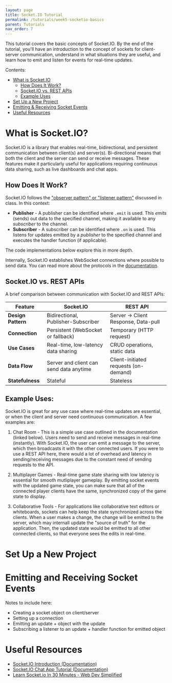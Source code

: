 ```yaml
---
layout: page
title: Socket.IO Tutorial
permalink: /tutorials/week5-socketio-basics
parent: Tutorials
nav_order: 7
---
```


This tutorial covers the basic concepts of Socket.IO. By the end of the tutorial, you'll have an introduction to the concept of sockets for client-server communication, understand in what situations they are useful, and learn how to emit and listen for events for real-time updates.

Contents:

- [What is Socket.IO](#what-is-socketio)
  - [How Does It Work?](#how-does-it-work)
  - [Socket.IO vs. REST APIs](#socketio-vs-rest-apis)
  - [Example Uses](#example-uses)
- [Set Up a New Project](#set-up-a-new-project)
- [Emitting & Receiving Socket Events](#emitting-and-receiving-socket-events)
- [Useful Resources](#useful-resources)

# What is Socket.IO?

Socket.IO is a library that enables real-time, bidirectional, and persistent communication between client(s) and server(s). Bi-directional means that both the client and the server can send or receive messages. These features make it particularly useful for applications requiring continuous data sharing, such as live dashboards and chat apps.

## How Does It Work?

Socket.IO follows the ["observer pattern" or "listener pattern"](https://neu-se.github.io/CS4530-Fall-2024/modules/5-interaction-level-design-patterns) discussed in class. In this context:

- **Publisher** - A publisher can be identified where `.emit` is used. This _emits_ (sends) out data to the specified channel, making it available to any _subscriber_ to the channel.
- **Subscriber** - A subscriber can be identified where `.on` is used. This listens for updates emitted by a _publisher_ to the specified channel and executes the handler function (if applicable).

The code implementations below explore this in more depth.

Internally, Socket.IO establishes WebSocket connections where possible to send data. You can read more about the protocols in the [documentation](https://socket.io/docs/v4/how-it-works/).

## Socket.IO vs. REST APIs

A brief comparison between communication with Socket.IO and REST APIs:

| Feature            | Socket.IO                               | REST API                              |
| ------------------ | --------------------------------------- | ------------------------------------- |
| **Design Pattern** | Bidirectional, Publisher-Subscriber     | Server -> Client Response, Data-pull  |
| **Connection**     | Persistent (WebSocket or fallback)      | Temporary (HTTP request)              |
| **Use Cases**      | Real-time, low-latency data sharing     | CRUD operations, static data          |
| **Data Flow**      | Server and client can send data anytime | Client-initiated requests (on-demand) |
| **Statefulness**   | Stateful                                | Stateless                             |

## Example Uses:

Socket.IO is great for any use case where real-time updates are essential, or when the client and server need continuous communication. A few examples are:

1. Chat Room - This is a simple use case outlined in the documentation (linked below). Users need to send and receive messages in real-time (instantly). With Socket.IO, the user can emit a message to the server, which then broadcasts it with the other connected users. If you were to use a REST API here, there would a lot of overhead and latency in sending/receiving messages due to the constant need of sending requests to the API.

2. Multiplayer Games - Real-time game state sharing with low latency is essential for smooth mutliplayer gameplay. By emitting socket events with the updated game state, you can make sure that all of the connected player clients have the same, synchronized copy of the game state to display.

3. Collaborative Tools - For applications like collaborative text editors or whiteboards, sockets can help keep the state synchronized across the clients. When a user makes a change, the change will be emitted to the server, which may internall update the "source of truth" for the application. Then, the updated state would be emitted to all other connected clients, so that everyone sees the edits in real-time.

# Set Up a New Project

# Emitting and Receiving Socket Events

Notes to include here:

- Creating a socket object on client/server
- Setting up a connection
- Emitting an update + object with the update
- Subscribing a listener to an update + handler function for emitted object

# Useful Resources

- [Socket.IO Introduction (Documentation)](https://socket.io/docs/v4/tutorial/introduction)
- [Socket.IO Chat App Tutorial (Documentation)](https://socket.io/get-started/chat)
- [Learn Socket.io In 30 Minutes - Web Dev Simplified](https://www.youtube.com/watch?v=ZKEqqIO7n-k)
